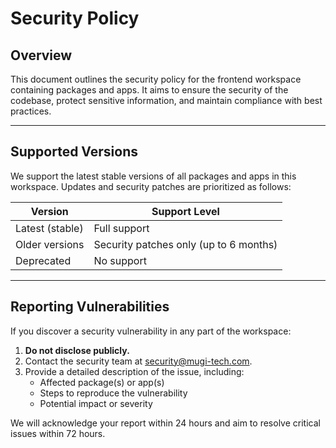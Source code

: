 # Security Policy

## Overview
This document outlines the security policy for the frontend workspace containing packages and apps. It aims to ensure the security of the codebase, protect sensitive information, and maintain compliance with best practices.

---

## Supported Versions
We support the latest stable versions of all packages and apps in this workspace. Updates and security patches are prioritized as follows:

| Version         | Support Level    |
|------------------|------------------|
| Latest (stable) | Full support     |
| Older versions  | Security patches only (up to 6 months) |
| Deprecated      | No support       |

---

## Reporting Vulnerabilities
If you discover a security vulnerability in any part of the workspace:

1. **Do not disclose publicly.**
2. Contact the security team at [security@mugi-tech.com](mailto:security@mugi-tech.com).
3. Provide a detailed description of the issue, including:
   - Affected package(s) or app(s)
   - Steps to reproduce the vulnerability
   - Potential impact or severity

We will acknowledge your report within 24 hours and aim to resolve critical issues within 72 hours.
